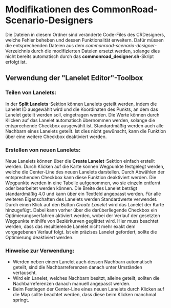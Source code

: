 # Modifikationen des CommonRoad-Scenario-Designers

Die Dateien in diesem Ordner sind veränderte Code-Files des CRDesigners, welche Fehler beheben und dessen Funktionalität erweitern.
Dafür müssen die entsprechenden Dateien aus dem *commonroad-scenario-designer*-Verzeichnis durch die modifizierten Dateien ersetzt werden, solange dies nicht bereits automatisch durch das **commonroad_designer.sh**-Skript erfolgt ist.

## Verwendung der "Lanelet Editor"-Toolbox

### Teilen von Lanelets:

In der **Split Lanelets**-Sektion können Lanelets geteilt werden, indem die Lanelet ID ausgewählt wird und die Koordinaten des Punkts, an dem das Lanelet geteilt werden soll, eingetragen werden. Die Werte können durch Klicken auf das Lanelet automatisch übernommen werden, solange die entsprechende Checkbox ausgewählt ist. Standardmäßig werden auch alle Nachbarn eines Lanelets geteilt. Ist dies nicht gewünscht, kann die Funktion über eine weitere Checkbox deaktiviert werden.

### Erstellen von neuen Lanelets:

Neue Lanelets können über die **Create Lanelet**-Sektion einfach erstellt werden. Durch Klicken auf die Karte können Wegpunkte festgelegt werden, welche die Center-Line des neuen Lanelets darstellen. Durch Abwählen der entsprechenden Checkbox kann diese Funktion deaktiviert werden. Die Wegpunkte werden in eine Tabelle aufgenommen, wo sie einzeln entfernt oder bearbeitet werden können. Die Breite des Lanelet beträgt standardmäßig 4.0 und kann über ein Textfeld angepasst werden. Für alle weiteren Eigenschaften des Lanelets werden Standardwerte verwendet. Durch einen Klick auf den Button *Create Lanelet* wird das Lanelet der Karte hinzugefügt. Dabei kann vorher über die darüberliegende Checkbox ein Optimierungsverfahren aktiviert werden, wobei der Verlauf der gesetzten Wegpunkte mithilfe von Beziérkurven geglättet wird. Hier muss beachtet werden, dass das resultierende Lanelet nicht mehr exakt dem vorgegebenen Verlauf folgt. Ist ein präzises Lanelet gefordert, sollte die Optimierung deaktiviert werden.

### Hinweise zur Verwendung:

- Werden neben einem Lanelet auch dessen Nachbarn automatisch geteilt, sind die Nachbarreferenzen danach unter Umständen vertauscht.
- Wird ein Lanelet, welches Nachbarn besitzt, alleine geteilt, sollten die Nachbarreferenzen danach manuell angepasst werden.
- Beim Festlegen der Center-Line eines neuen Lanelets durch Klicken auf die Map sollte beachtet werden, dass diese beim Klicken manchmal springt.
